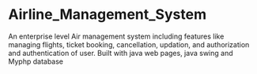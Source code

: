 # Airline_Management_System
An enterprise level Air management system including features like managing flights, ticket booking, cancellation, updation, and authorization and authentication of user. Built with java web pages, java swing and Myphp database

